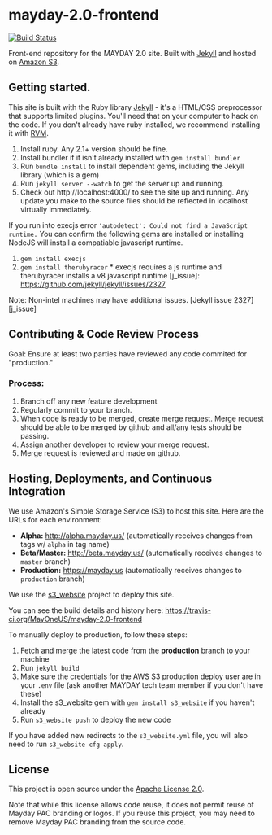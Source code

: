 # mayday-2.0-frontend

[![Build Status](https://travis-ci.org/MayOneUS/mayday-2.0-onboarding.svg?branch=master)](https://travis-ci.org/MayOneUS/mayday-2.0-onboarding)

Front-end repository for the MAYDAY 2.0 site. Built with [Jekyll](http://jekyllrb.com/) and hosted on [Amazon S3](http://aws.amazon.com/s3/).

## Getting started.

This site is built with the Ruby library [Jekyll](http://jekyllrb.com) - it's a HTML/CSS preprocessor that supports limited plugins.  You'll need that on your computer to hack on the code. If you don't already have ruby installed, we recommend installing it with [RVM](https://rvm.io/rvm/install).

1. Install ruby. Any 2.1+ version should be fine.
1. Install bundler if it isn't already installed with `gem install bundler`
1. Run `bundle install` to install dependent gems, including the Jekyll library (which is a gem)
1. Run `jekyll server --watch` to get the server up and running.
1. Check out http://localhost:4000/ to see the site up and running.  Any update you make to the source files should be reflected in localhost virtually immediately.

If you run into execjs error `'autodetect': Could not find a JavaScript runtime.` You can confirm the following gems are installed or installing NodeJS will install a compatiable javascript runtime. 
  1. `gem install execjs`
  1. `gem install therubyracer`
    * execjs requires a js runtime and therubyracer installs a v8 javascript runtime
  [j_issue]: https://github.com/jekyll/jekyll/issues/2327

Note: Non-intel machines may have additional issues. [Jekyll issue 2327][j_issue]

## Contributing & Code Review Process

Goal: Ensure at least two parties have reviewed any code commited for "production."

### Process:
1. Branch off any new feature development
2. Regularly commit to your branch.
3. When code is ready to be merged, create merge request.  Merge request should be able to be merged by github and all/any tests should be passing.
4. Assign another developer to review your merge request.
5. Merge request is reviewed and made on github.

## Hosting, Deployments, and Continuous Integration

We use Amazon's Simple Storage Service (S3) to host this site. Here are the URLs for each environment:

- **Alpha:** http://alpha.mayday.us/ (automatically receives changes from tags w/ `alpha` in tag name)
- **Beta/Master:** http://beta.mayday.us/ (automatically receives changes to `master` branch)
- **Production:** https://mayday.us (automatically receives changes to `production` branch)

We use the [s3_website](https://github.com/laurilehmijoki/s3_website) project to deploy this site.

You can see the build details and history here: https://travis-ci.org/MayOneUS/mayday-2.0-frontend

To manually deploy to production, follow these steps:

1. Fetch and merge the latest code from the **production** branch to your machine
1. Run `jekyll build`
1. Make sure the credentials for the AWS S3 production deploy user are in your `.env` file (ask another MAYDAY tech team member if you don't have these)
1. Install the s3_website gem with `gem install s3_website` if you haven't already
1. Run `s3_website push` to deploy the new code

If you have added new redirects to the `s3_website.yml` file, you will also need to run `s3_website cfg apply`.

## License

This project is open source under the [Apache License 2.0](LICENSE).

Note that while this license allows code reuse, it does not permit reuse of Mayday PAC branding or logos. If you reuse this project, you may need to remove Mayday PAC branding from the source code.
